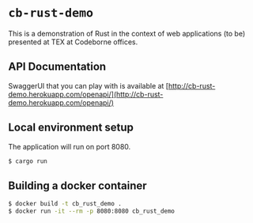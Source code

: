 # `cb-rust-demo`

This is a demonstration of Rust in the context of web applications (to be) presented at
TEX at Codeborne offices.

## API Documentation

SwaggerUI that you can play with is available at [http://cb-rust-demo.herokuapp.com/openapi/](http://cb-rust-demo.herokuapp.com/openapi/)

## Local environment setup

The application will run on port 8080.

```bash
$ cargo run
```

## Building a docker container

```bash
$ docker build -t cb_rust_demo .
$ docker run -it --rm -p 8080:8080 cb_rust_demo
```
